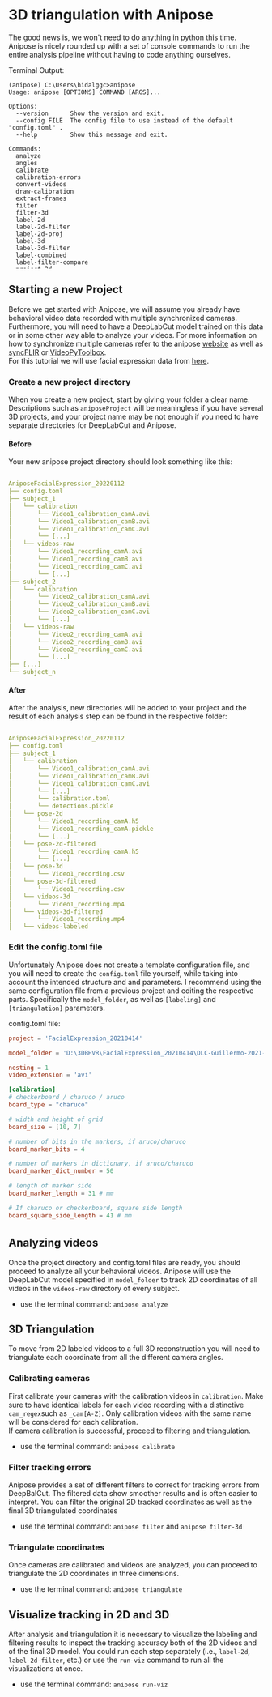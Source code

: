 # 3D triangulation with Anipose

The good news is, we won't need to do anything in python this time. Anipose is nicely rounded up with a set of console commands to run the entire analysis pipeline without having to code anything ourselves. 


<div style="overflow: auto; height:300pt; width:100%;">Terminal Output:

```console
(anipose) C:\Users\hidalggc>anipose
Usage: anipose [OPTIONS] COMMAND [ARGS]...

Options:
  --version      Show the version and exit.
  --config FILE  The config file to use instead of the default "config.toml" .
  --help         Show this message and exit.

Commands:
  analyze
  angles
  calibrate
  calibration-errors
  convert-videos
  draw-calibration
  extract-frames
  filter
  filter-3d
  label-2d
  label-2d-filter
  label-2d-proj
  label-3d
  label-3d-filter
  label-combined
  label-filter-compare
  project-2d
  run-all
  run-data
  run-viz
  summarize-2d
  summarize-2d-filter
  summarize-3d
  summarize-errors
  tracking-errors
  train-autoencoder
  triangulate
  visualizer
```
</div>

## Starting a new Project
Before we get started with Anipose, we will assume you already have behavioral video data recorded with multiple synchronized cameras. Furthermore, you will need to have a DeepLabCut model trained on this data or in some other way able to analyze your videos. For more information on how to synchronize multiple cameras refer to the anipose [website](https://anipose.readthedocs.io/en/latest/) as well as [syncFLIR](https://gitlab.ruhr-uni-bochum.de/ikn/syncflir) or [VideoPyToolbox](https://github.com/Guillermo-Hidalgo-Gadea/VideoPyToolbox).  
For this tutorial we will use facial expression data from [here](https://ruhr-uni-bochum.sciebo.de/s/v63Pwp8R9Ci5Ctd). 

### Create a new project directory 
When you create a new project, start by giving your folder a clear name. Descriptions such as `aniposeProject` will be meaningless if you have several 3D projects, and your project name may be not enough if you need to have separate directories for DeepLabCut and Anipose. 

#### Before
Your new anipose project directory should look something like this:
<div style="overflow: auto; height:300pt; width:100%;">

```yaml
AniposeFacialExpression_20220112
├── config.toml
├── subject_1
│   └── calibration
│       └── Video1_calibration_camA.avi
│       └── Video1_calibration_camB.avi
│       └── Video1_calibration_camC.avi
│       └── [...]
│   └── videos-raw
│       └── Video1_recording_camA.avi
│       └── Video1_recording_camB.avi
│       └── Video1_recording_camC.avi
│       └── [...]
├── subject_2
│   └── calibration
│       └── Video2_calibration_camA.avi
│       └── Video2_calibration_camB.avi
│       └── Video2_calibration_camC.avi
│       └── [...]
│   └── videos-raw
│       └── Video2_recording_camA.avi
│       └── Video2_recording_camB.avi
│       └── Video2_recording_camC.avi
│       └── [...]
├── [...]
└── subject_n
```
</div>

#### After
After the analysis, new directories will be added to your project and the result of each analysis step can be found in the respective folder:
<div style="overflow: auto; height:300pt; width:100%;">

```yaml
AniposeFacialExpression_20220112
├── config.toml
├── subject_1
│   └── calibration
│       └── Video1_calibration_camA.avi
│       └── Video1_calibration_camB.avi
│       └── Video1_calibration_camC.avi
│       └── [...]
│       └── calibration.toml
│       └── detections.pickle
│   └── pose-2d
│       └── Video1_recording_camA.h5
│       └── Video1_recording_camA.pickle
│       └── [...]
│   └── pose-2d-filtered
│       └── Video1_recording_camA.h5
│       └── [...]
│   └── pose-3d
│       └── Video1_recording.csv
│   └── pose-3d-filtered
│       └── Video1_recording.csv
│   └── videos-3d
│       └── Video1_recording.mp4
│   └── videos-3d-filtered
│       └── Video1_recording.mp4
│   └── videos-labeled
│       └── Video1_recording_camA.mp4
│       └── Video1_recording_camB.mp4
│       └── Video1_recording_camC.mp4
│       └── [...]
│   └── videos-labeled-filtered
│       └── Video1_recording_camA.mp4
│       └── Video1_recording_camB.mp4
│       └── Video1_recording_camC.mp4
│       └── [...]
│   └── videos-raw
│       └── Video1_recording_camA.avi
│       └── Video1_recording_camB.avi
│       └── Video1_recording_camC.avi
│       └── [...]
└── subject_n
```
</div>
  
### Edit the config.toml file
Unfortunately Anipose does not create a template configuration file, and you will need to create the `config.toml` file yourself, while taking into account the intended structure and and parameters. I recommend using the same configuration file from a previous project and editing the respective parts. Specifically the `model_folder`, as well as `[labeling]` and `[triangulation]` parameters.

<div style="overflow: auto; height:300pt; width:100%;"> config.toml file:

```toml
project = 'FacialExpression_20210414'

model_folder = 'D:\3DBHVR\FacialExpression_20210414\DLC-Guillermo-2021-04-14' 

nesting = 1
video_extension = 'avi'

[calibration]
# checkerboard / charuco / aruco
board_type = "charuco"

# width and height of grid
board_size = [10, 7]

# number of bits in the markers, if aruco/charuco
board_marker_bits = 4

# number of markers in dictionary, if aruco/charuco
board_marker_dict_number = 50

# length of marker side
board_marker_length = 31 # mm

# If charuco or checkerboard, square side length
board_square_side_length = 41 # mm

animal_calibration = false

fisheye = false # depends on the zoom level...

[manual_verification]
# true / false
manually_verify = false

[labeling]
scheme = [
   ["lefteye1", "lefteye3", "lefteye2", "lefteye4", "lefteye1"], ["righteye1", "righteye3", "righteye2", "righteye4", "righteye1"],
   ["nose1", "nose3", "nose2","nose4",  "nose1", "nose2"],
   ["lefteyebrow1", "lefteyebrow2", "lefteyebrow3"],["righteyebrow1", "righteyebrow2", "righteyebrow3"],
   ["mouth1", "mouth3", "mouth2", "mouth4", "mouth1"],
   ["leftear", "chin", "rightear"] 
 ]

[filter]
enabled = true
medfilt = 13 # length of median filter
offset_threshold = 25 # offset from median filter to count as jump
score_threshold = 0.4 # score below which to count as bad
spline = true # interpolate using cubic spline instead of linear

[triangulation]
triangulate = true
cam_regex = 'cam-([A-Z])$'
optim = true
constraints = [  # set of constant limb length constraints written out as pairs
   ["leftear", "rightear"]]
axes = [ #An axis is specified as a pair of points, with the axis going from the first to the second point.
    ["z", "chin", "nose1"],
    ["x", "rightear", "chin"]]

reference_point = "chin" # Furthermore, it is often useful to set the zero to a standard reference point. Anipose allows this too.

scale_smooth = 50 # strength of smoothness constraint, higher gives smoother trajectory
scale_length = 50 # strength of length constraint, higher enforces less variability in limb lengths
reproj_error_threshold = 5 # in pixels, for robust triangulation
score_threshold = 0.6 # score threshold for triangulation
n_deriv_smooth = 2 # derivative to minimize for smoothness
```
</div>

## Analyzing videos
Once the project directory and config.toml files are ready, you should proceed to analyze all your behavioral videos. Anipose will use the DeepLabCut model specified in `model_folder` to track 2D coordinates of all videos in the `videos-raw` directory of every subject. 

* use the terminal command: `anipose analyze`

## 3D Triangulation
To move from 2D labeled videos to a full 3D reconstruction you will need to triangulate each coordinate from all the different camera angles. 

### Calibrating cameras 
First calibrate your cameras with the calibration videos in `calibration`. Make sure to have identical labels for each video recording with a distinctive `cam_regex`such as `_cam[A-Z]`. Only calibration videos with the same name will be considered for each calibration.  
If camera calibration is successful, proceed to filtering and triangulation. 

* use the terminal command: `anipose calibrate`

### Filter tracking errors
Anipose provides a set of different filters to correct for tracking errors from DeepBalCut. The filtered data show smoother results and is often easier to interpret. You can filter the original 2D tracked coordinates as well as the final 3D triangulated coordinates

* use the terminal command: `anipose filter` and `anipose filter-3d`

### Triangulate coordinates
Once cameras are calibrated and videos are analyzed, you can proceed to triangulate the 2D coordinates in three dimensions.
* use the terminal command: `anipose triangulate`

## Visualize tracking in 2D and 3D
After analysis and triangulation it is necessary to visualize the labeling and filtering results to inspect the tracking accuracy both of the 2D videos and of the final 3D model. You could run each step separately (i.e., `label-2d`, `label-2d-filter`, etc.) or use the `run-viz` command to run all the visualizations at once.
* use the terminal command: `anipose run-viz`